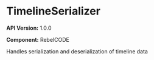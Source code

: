 # TimelineSerializer

**API Version:** 1.0.0

**Component:** RebelCODE

Handles serialization and deserialization of timeline data

